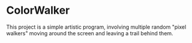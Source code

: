 # ColorWalker

This project is a simple artistic program, involving multiple random "pixel walkers" moving around the screen and leaving a trail behind them.
